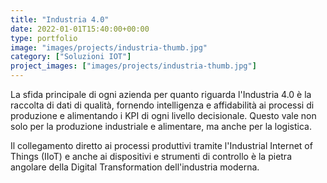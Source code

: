 ```yaml
---
title: "Industria 4.0"
date: 2022-01-01T15:40:00+00:00
type: portfolio
image: "images/projects/industria-thumb.jpg"
category: ["Soluzioni IOT"]
project_images: ["images/projects/industria-thumb.jpg"]
---
```


La sfida principale di ogni azienda per quanto riguarda l'Industria 4.0 è la raccolta di dati di qualità, fornendo intelligenza e affidabilità ai processi di produzione e alimentando i KPI di ogni livello decisionale. Questo vale non solo per la produzione industriale e alimentare, ma anche per la logistica.

Il collegamento diretto ai processi produttivi tramite l'Industrial Internet of Things (IIoT) e anche ai dispositivi e strumenti di controllo è la pietra angolare della Digital Transformation dell'industria moderna.